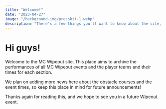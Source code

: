 ```yaml
---
title: "Welcome!"
date: "2023-04-27"
image: "/background-img/presskit-1.webp"
description: "There's a few things you'll want to know about the site, click here to find out."
---
```

# Hi guys!

Welcome to the MC Wipeout site. This place aims to archive the performances of all MC Wipeout events and the player teams and their times for each section.

We plan on adding more news here about the obstacle courses and the event times, so keep this place in mind for future announcements!

Thanks again for reading this, and we hope to see you in a future Wipeout event.